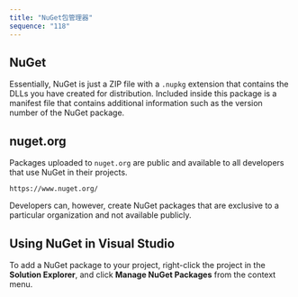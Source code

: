 ```yaml
---
title: "NuGet包管理器"
sequence: "118"
---
```


## NuGet

Essentially, NuGet is just a ZIP file with a `.nupkg` extension
that contains the DLLs you have created for distribution.
Included inside this package is a manifest file that contains additional information
such as the version number of the NuGet package.

## nuget.org

Packages uploaded to `nuget.org` are public and available to all developers
that use NuGet in their projects.

```text
https://www.nuget.org/
```

Developers can, however, create NuGet packages
that are exclusive to a particular organization and not available publicly.

## Using NuGet in Visual Studio

To add a NuGet package to your project, right-click the project in the **Solution Explorer**,
and click **Manage NuGet Packages** from the context menu.

